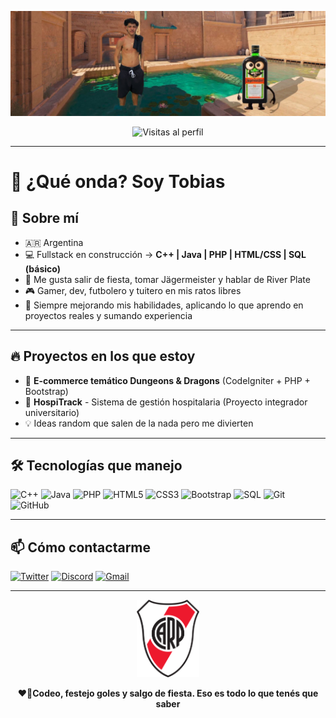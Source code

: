 <p align="center">
  <img src="banner.png" alt="@33Tobias Banner" />
</p>

<p align="center">
  <img src="https://komarev.com/ghpvc/?username=33Tobias&color=red" alt="Visitas al perfil"/>
</p>

---

# 👋 ¿Qué onda? Soy Tobias 

## 🚀 Sobre mí

- 🇦🇷 Argentina
- 💻 Fullstack en construcción → **C++ | Java | PHP | HTML/CSS | SQL (básico)**
- 🎉 Me gusta salir de fiesta, tomar Jägermeister y hablar de River Plate
- 🎮 Gamer, dev, futbolero y tuitero en mis ratos libres
- 🧠 Siempre mejorando mis habilidades, aplicando lo que aprendo en proyectos reales y sumando experiencia

---

## 🔥 Proyectos en los que estoy

- 🛒 **E-commerce temático Dungeons & Dragons** (CodeIgniter + PHP + Bootstrap)
- 🏥 **HospiTrack** - Sistema de gestión hospitalaria (Proyecto integrador universitario)
- 💡 Ideas random que salen de la nada pero me divierten

---

## 🛠️ Tecnologías que manejo

![C++](https://img.shields.io/badge/C++-00599C?style=for-the-badge&logo=cplusplus&logoColor=white)
![Java](https://img.shields.io/badge/Java-ED8B00?style=for-the-badge&logo=java&logoColor=white)
![PHP](https://img.shields.io/badge/PHP-777BB4?style=for-the-badge&logo=php&logoColor=white)
![HTML5](https://img.shields.io/badge/HTML5-E34F26?style=for-the-badge&logo=html5&logoColor=white)
![CSS3](https://img.shields.io/badge/CSS3-1572B6?style=for-the-badge&logo=css3&logoColor=white)
![Bootstrap](https://img.shields.io/badge/Bootstrap-563D7C?style=for-the-badge&logo=bootstrap&logoColor=white)
![SQL](https://img.shields.io/badge/SQL-4479A1?style=for-the-badge&logo=mysql&logoColor=white)
![Git](https://img.shields.io/badge/Git-F05032?style=for-the-badge&logo=git&logoColor=white)
![GitHub](https://img.shields.io/badge/GitHub-181717?style=for-the-badge&logo=github&logoColor=white)

---

## 📫 Cómo contactarme

[![Twitter](https://img.shields.io/badge/Twitter-@tobiager-1DA1F2?style=flat-square&logo=twitter&logoColor=white)](https://twitter.com/tobiager)
[![Discord](https://img.shields.io/badge/Discord-526276132920754186-5865F2?style=flat-square&logo=discord&logoColor=white)]()
[![Gmail](https://img.shields.io/badge/Gmail-tobiasorban00@gmail.com-D14836?style=flat-square&logo=gmail&logoColor=white)](mailto:tobiasorban00@gmail.com)

---

<p align="center">
  <img src="river.png" alt="Escudo de River Plate" width="100"/>
</p>

<p align="center"><b>❤️🐔Codeo, festejo goles y salgo de fiesta. Eso es todo lo que tenés que saber</b></p>


<!---
33Tobias/33Tobias es un repo especial porque su README.md se muestra en tu perfil.
--->

